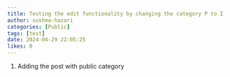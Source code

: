 ```yaml
---
title: Testing the edit functionality by changing the category P to I
author: sushma-hazari
categories: [Public]
tags: [test]
date: 2024-04-29 22:05:25 
likes: 0
---
```


1. Adding the post with public category